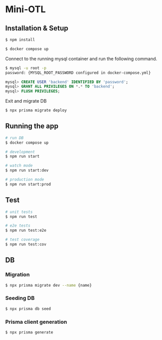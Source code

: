 # Mini-OTL

## Installation & Setup

```bash
$ npm install
```

```bash
$ docker compose up
```

Connect to the running mysql container and run the following command.
```bash
$ mysql -u root -p
password: {MYSQL_ROOT_PASSWORD configured in docker-compose.yml}
```

```sql
mysql> CREATE USER 'backend' IDENTIFIED BY 'password';
mysql> GRANT ALL PRIVILEGES ON *.* TO 'backend';
mysql> FLUSH PRIVILEGES;
```

Exit and migrate DB
```bash
$ npx prisma migrate deploy
```


## Running the app

```bash
# run DB
$ docker compose up

# development
$ npm run start

# watch mode
$ npm run start:dev

# production mode
$ npm run start:prod
```

## Test

```bash
# unit tests
$ npm run test

# e2e tests
$ npm run test:e2e

# test coverage
$ npm run test:cov
```

## DB
### Migration
```bash
$ npx prisma migrate dev --name {name}
```

### Seeding DB
```bash
$ npx prisma db seed
```

### Prisma client generation
```bash
$ npx prisma generate
```
